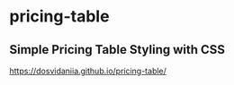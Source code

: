 # pricing-table
## Simple Pricing Table Styling with CSS
https://dosvidaniia.github.io/pricing-table/
